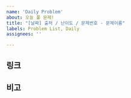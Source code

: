 ```yaml
---
name: 'Daily Problem'
about: 오늘 풀 문제!
title: "[날짜] 출처 / 난이도 / 문제번호 - 문제이름"
labels: Problem List, Daily
assignees: ''

---
```


<!-- 타이틀의 [날짜, 출처, 난이도, 문제번호 - 문제이름] 영역을 알맞게 수정해주세요 -->
<!-- e.g. [2020.10.05] 백준 / 실버 4 / 10816 - 숫자카드 2 -->
## 링크
<!-- 문제로 이동할 수 있는 링크를 작성해주세요 -->

## 비고
<!-- 추가적인 논의, 정보 제공이 필요하다면 작성해주세요  -->
